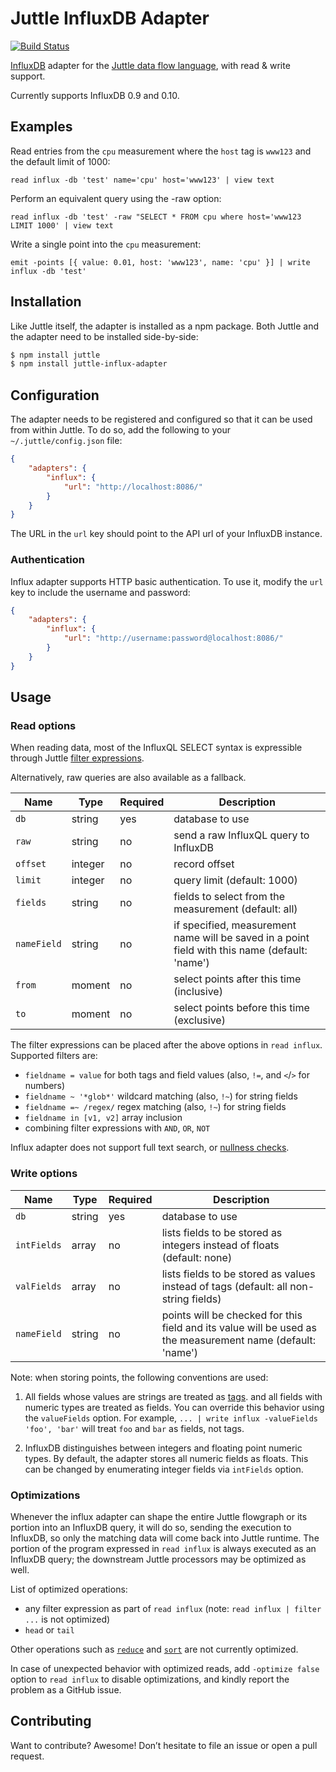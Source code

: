 # Juttle InfluxDB Adapter

[![Build Status](https://travis-ci.org/juttle/juttle-influx-adapter.svg)](https://travis-ci.org/juttle/juttle-influx-adapter)

[InfluxDB](https://github.com/influxdata/influxdb) adapter for the [Juttle data flow
language](https://github.com/juttle/juttle), with read & write support.

Currently supports InfluxDB 0.9 and 0.10.

## Examples

Read entries from the `cpu` measurement where the `host` tag is `www123` and the default limit of 1000:

```juttle
read influx -db 'test' name='cpu' host='www123' | view text
```

Perform an equivalent query using the -raw option:

```juttle
read influx -db 'test' -raw "SELECT * FROM cpu where host='www123 LIMIT 1000' | view text
```

Write a single point into the `cpu` measurement:

```juttle
emit -points [{ value: 0.01, host: 'www123', name: 'cpu' }] | write influx -db 'test'
```

## Installation

Like Juttle itself, the adapter is installed as a npm package. Both Juttle and
the adapter need to be installed side-by-side:

```bash
$ npm install juttle
$ npm install juttle-influx-adapter
```

## Configuration

The adapter needs to be registered and configured so that it can be used from
within Juttle. To do so, add the following to your `~/.juttle/config.json` file:

```json
{
    "adapters": {
        "influx": {
            "url": "http://localhost:8086/"
        }
    }
}
```

The URL in the `url` key should point to the API url of your InfluxDB instance.

### Authentication

Influx adapter supports HTTP basic authentication. To use it, modify the `url`
key to include the username and password:

```json
{
    "adapters": {
        "influx": {
            "url": "http://username:password@localhost:8086/"
        }
    }
}
```

## Usage

### Read options

When reading data, most of the InfluxQL SELECT syntax is expressible through Juttle [filter expressions](http://juttle.github.io/juttle/concepts/filtering/).

Alternatively, raw queries are also available as a fallback.

Name | Type | Required | Description
-----|------|----------|-------------
`db`   | string | yes | database to use
`raw`  | string | no  | send a raw InfluxQL query to InfluxDB
`offset` | integer| no | record offset
`limit`  | integer | no | query limit (default: 1000)
`fields` | string | no | fields to select from the measurement (default: all)
`nameField` | string | no | if specified, measurement name will be saved in a point field with this name (default: 'name')
`from` | moment | no | select points after this time (inclusive)
`to`   | moment | no | select points before this time (exclusive)

The filter expressions can be placed after the above options in `read influx`. Supported filters are:

- `fieldname = value` for both tags and field values (also, `!=`, and `<`/`>` for numbers)
- `fieldname ~ '*glob*'` wildcard matching (also, `!~`) for string fields
- `fieldname =~ /regex/` regex matching (also, `!~`) for string fields
- `fieldname in [v1, v2]` array inclusion
- combining filter expressions with `AND`, `OR`, `NOT`

Influx adapter does not support full text search, or [nullness checks](https://github.com/juttle/juttle-influx-adapter/issues/73).

### Write options

Name | Type | Required | Description
-----|------|----------|-------------
`db`   | string | yes | database to use
`intFields` | array | no | lists fields to be stored as integers instead of floats (default: none)
`valFields` | array | no | lists fields to be stored as values instead of tags (default: all non-string fields)
`nameField` | string | no | points will be checked for this field and its value will be used as the measurement name (default: 'name')

Note: when storing points, the following conventions are used:

1. All fields whose values are strings are treated as
   [tags](https://influxdb.com/docs/v0.9/concepts/key_concepts.html#tag-key).
   and all fields with numeric types are treated as fields.
   You can override this behavior using the `valueFields` option. For
   example, `... | write influx -valueFields 'foo', 'bar'` will treat `foo` and
   `bar` as fields, not tags.

2. InfluxDB distinguishes between integers and floating point numeric types. By
   default, the adapter stores all numeric fields as floats. This can be changed
   by enumerating integer fields via `intFields` option.

### Optimizations

Whenever the influx adapter can shape the entire Juttle flowgraph or its portion into an InfluxDB query, it will do so, sending the execution to InfluxDB, so only the matching data will come back into Juttle runtime. The portion of the program expressed in `read influx` is always executed as an InfluxDB query; the downstream Juttle processors may be optimized as well.

List of optimized operations:

- any filter expression as part of `read influx` (note: `read influx | filter ...` is not optimized)
- `head` or `tail`

Other operations such as [`reduce`](https://github.com/juttle/juttle-influx-adapter/issues/79) and [`sort`](https://github.com/juttle/juttle-influx-adapter/issues/78) are not currently optimized.

In case of unexpected behavior with optimized reads, add `-optimize false` option to `read influx` to disable optimizations, and kindly report the problem as a GitHub issue.

## Contributing

Want to contribute? Awesome! Don’t hesitate to file an issue or open a pull
request.
